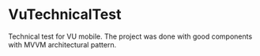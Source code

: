 # VuTechnicalTest
Technical test for VU mobile. The project was done with good components with MVVM architectural pattern.
